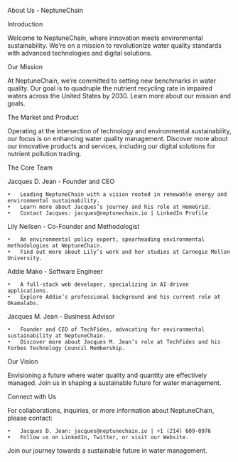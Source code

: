 About Us - NeptuneChain

Introduction

Welcome to NeptuneChain, where innovation meets environmental sustainability. We’re on a mission to revolutionize water quality standards with advanced technologies and digital solutions.

Our Mission

At NeptuneChain, we’re committed to setting new benchmarks in water quality. Our goal is to quadruple the nutrient recycling rate in impaired waters across the United States by 2030. Learn more about our mission and goals.

The Market and Product

Operating at the intersection of technology and environmental sustainability, our focus is on enhancing water quality management. Discover more about our innovative products and services, including our digital solutions for nutrient pollution trading.

The Core Team

Jacques D. Jean - Founder and CEO

	•	Leading NeptuneChain with a vision rooted in renewable energy and environmental sustainability.
	•	Learn more about Jacques’s journey and his role at HomeGrid.
	•	Contact Jacques: jacques@neptunechain.io | LinkedIn Profile

Lily Neilsen - Co-Founder and Methodologist

	•	An environmental policy expert, spearheading environmental methodologies at NeptuneChain.
	•	Find out more about Lily’s work and her studies at Carnegie Mellon University.

Addie Mako - Software Engineer

	•	A full-stack web developer, specializing in AI-driven applications.
	•	Explore Addie’s professional background and his current role at Okamalabs.

Jacques M. Jean - Business Advisor

	•	Founder and CEO of TechFides, advocating for environmental sustainability at NeptuneChain.
	•	Discover more about Jacques M. Jean’s role at TechFides and his Forbes Technology Council Membership.

Our Vision

Envisioning a future where water quality and quantity are effectively managed. Join us in shaping a sustainable future for water management.

Connect with Us

For collaborations, inquiries, or more information about NeptuneChain, please contact:

	•	Jacques D. Jean: jacques@neptunechain.io | +1 (214) 609-0976
	•	Follow us on LinkedIn, Twitter, or visit our Website.

Join our journey towards a sustainable future in water management.
